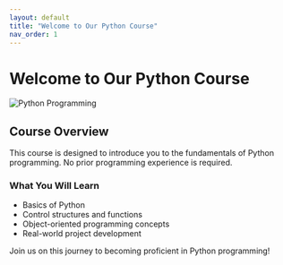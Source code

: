 ```yaml
---
layout: default
title: "Welcome to Our Python Course"
nav_order: 1
---
```


# Welcome to Our Python Course

![Python Programming](/images/python-course-image.jpg) <!-- Make sure to replace this with a relevant image you have the rights to use -->

## Course Overview

This course is designed to introduce you to the fundamentals of Python programming. No prior programming experience is required.

### What You Will Learn

- Basics of Python
- Control structures and functions
- Object-oriented programming concepts
- Real-world project development

Join us on this journey to becoming proficient in Python programming!

